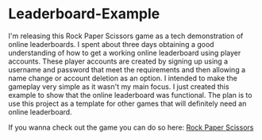 # Leaderboard-Example
I'm releasing this Rock Paper Scissors game as a tech demonstration of online leaderboards. I spent about three days obtaining a good understanding of how to get a working online leaderboard using player accounts. These player accounts are created by signing up using a username and password that meet the requirements and then allowing a name change or account deletion as an option. I intended to make the gameplay very simple as it wasn't my main focus. I just created this example to show that the online leaderboard was functional. The plan is to use this project as a template for other games that will definitely need an online leaderboard.

If you wanna check out the game you can do so here: [Rock Paper Scissors](https://dannan.itch.io/rock-paper-scissors)
